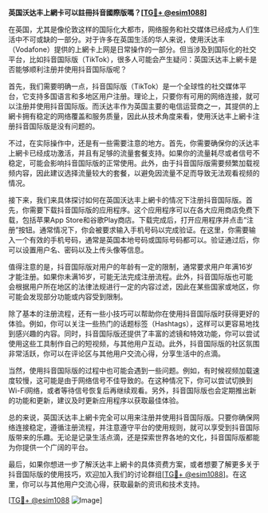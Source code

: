 **英国沃达丰上網卡可以註冊抖音國際版嗎？[[TG💪+ @esim1088](https://t.me/s/esim1088)]**

在英国，尤其是像伦敦这样的国际化大都市，网络服务和社交媒体已经成为人们生活中不可或缺的一部分。对于许多在英国生活的华人来说，使用沃达丰（Vodafone）提供的上網卡上网是日常操作的一部分。但当涉及到国际化的社交平台，比如抖音国际版（TikTok），很多人可能会产生疑问：英国沃达丰上網卡是否能够顺利注册并使用抖音国际版呢？

首先，我们需要明确一点，抖音国际版（TikTok）是一个全球性的社交媒体平台，它支持多国语言和多地区用户注册。理论上，只要你有可用的网络连接，就可以注册并使用抖音国际版。而沃达丰作为英国主要的电信运营商之一，其提供的上網卡拥有稳定的网络覆盖和服务质量，因此从技术角度来看，使用沃达丰上網卡注册抖音国际版是没有问题的。

不过，在实际操作中，还是有一些需要注意的地方。首先，你需要确保你的沃达丰上網卡已经成功激活，并且有足够的流量套餐支持。如果你的流量耗尽或者信号不稳定，可能会影响抖音国际版的正常使用。此外，由于抖音国际版需要频繁加载视频内容，因此建议选择流量较大的套餐，以避免因流量不足而导致无法观看视频的情况。

接下来，我们来具体探讨如何在英国沃达丰上網卡的情况下注册抖音国际版。首先，你需要下载抖音国际版的应用程序。这个应用程序可以在各大应用商店免费下载，包括苹果App Store和谷歌Play商店。下载完成后，打开应用程序并点击“注册”按钮。通常情况下，你会被要求输入手机号码以完成验证。在这里，你需要输入一个有效的手机号码，通常是英国本地号码或国际号码都可以。验证通过后，你可以设置用户名、密码以及上传头像等信息。

值得注意的是，抖音国际版对用户的年龄有一定的限制，通常要求用户年满16岁才能注册。如果你未满16岁，可能无法完成注册流程。此外，抖音国际版也可能会根据用户所在地区的法律法规进行一定的内容过滤，因此在某些国家或地区，你可能会发现部分功能或内容受到限制。

除了基本的注册流程，还有一些小技巧可以帮助你在使用抖音国际版时获得更好的体验。例如，你可以关注一些热门的话题标签（Hashtags），这样可以更容易地找到感兴趣的内容。同时，抖音国际版还提供了丰富的滤镜和特效功能，你可以尝试使用这些工具制作自己的短视频，与其他用户互动。此外，抖音国际版的社区氛围非常活跃，你可以在评论区与其他用户交流心得，分享生活中的点滴。

当然，使用抖音国际版的过程中也可能会遇到一些问题。例如，有时候视频加载速度较慢，这可能是由于网络信号不佳导致的。在这种情况下，你可以尝试切换到Wi-Fi网络，或者等待信号恢复后再继续观看。另外，抖音国际版也会定期推出新的功能和更新，建议及时更新应用程序以获取最佳体验。

总的来说，英国沃达丰上網卡完全可以用来注册并使用抖音国际版。只要你确保网络连接稳定，遵循注册流程，并注意遵守平台的使用规则，就可以享受到抖音国际版带来的乐趣。无论是记录生活点滴，还是探索世界各地的文化，抖音国际版都能为你提供一个广阔的平台。

最后，如果你想进一步了解沃达丰上網卡的具体资费方案，或者想要了解更多关于抖音国际版的使用技巧，欢迎加入我们的讨论群组[[TG💪+ @esim1088](https://t.me/s/esim1088)]。在这里，你可以与其他用户交流心得，获取最新的资讯和技术支持。

[[TG💪+ @esim1088](https://t.me/s/esim1088) ![Image](https://i.postimg.cc/4NQfJmqS/Snipaste-2025-05-13-00-14-12.png)]